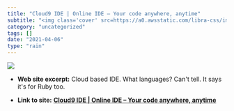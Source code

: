 ```yaml
---
title: "Cloud9 IDE | Online IDE – Your code anywhere, anytime"
subtitle: "<img class='cover' src=https://a0.awsstatic.com/libra-css/images/logos/aws_logo_smile_179x109.png>"
category: "uncategorized"
tags: []
date: "2021-04-06"
type: "rain"
---
```

<img class="cover" src=https://a0.awsstatic.com/libra-css/images/logos/aws_logo_smile_179x109.png>



* **Web site excerpt:** Cloud based IDE. What languages? Can't tell. It says it's for Ruby too.

* **Link to site:** **[Cloud9 IDE | Online IDE – Your code anywhere, anytime](https://c9.io)**